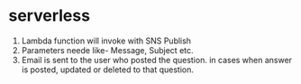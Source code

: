 # serverless
1. Lambda function will invoke with SNS Publish
2. Parameters neede like- Message, Subject etc.
3. Email is sent to the user who posted the question. in cases when answer is posted, updated or deleted to that question. 

